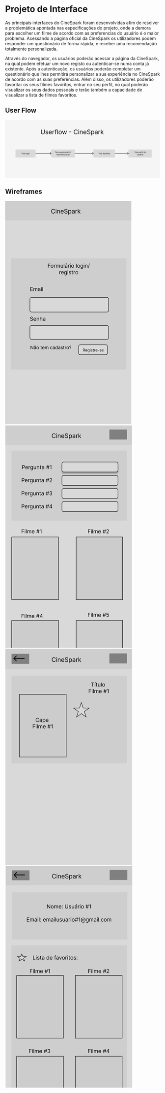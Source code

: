 
# Projeto de Interface

 As principais interfaces do CineSpark foram desenvolvidas afim de resolver a problemática apontada nas especificações do projeto, onde a demora para escolher um filme de acordo com as preferencias do usuário é o maior problema. Acessando a página oficial da CineSpark os utilizadores podem responder um questionário de forma rápida, e receber uma recomendação totalmente personalizada.

 Através do navegador, os usuários poderão acessar a página da CineSpark, na qual podem efetuar um novo registo ou autenticar-se numa conta já existente. Após a autenticação, os usuários poderão completar um questionário que lhes permitirá personalizar a sua experiência no CineSpark de acordo com as suas preferências. Além disso, os utilizadores poderão favoritar os seus filmes favoritos, entrar no seu perfil, no qual poderão visualizar os seus dados pessoais e terão também a capacidade de visualizar a lista de filmes favoritos. 

## User Flow

![UserFlow](img/userflownew.png)



## Wireframes

![Wireframe 1](img/loginnew.png)
![Wireframe 2](img/questionarionew.png)
![Wireframe 3](img/detalhesnew.png)
![Wireframe 4](img/usuarionew.png)

